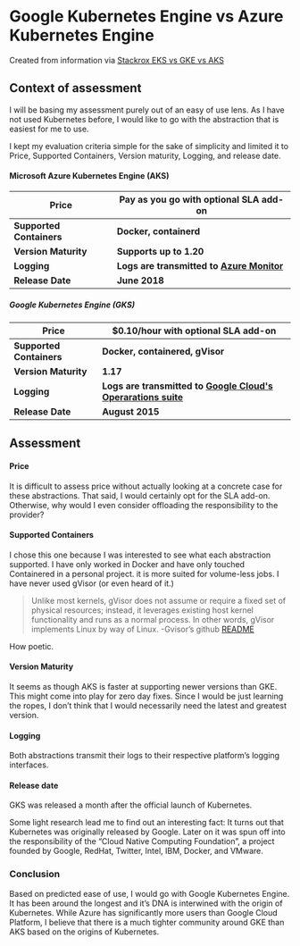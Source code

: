 # Google Kubernetes Engine vs Azure Kubernetes Engine

Created from information via [Stackrox EKS vs GKE vs AKS](https://www.stackrox.com/post/2021/01/eks-vs-gke-vs-aks-jan2021/)

## Context of assessment

I will be basing my assessment purely out of an easy of use lens. As I have not used Kubernetes before, I would like to go with the abstraction that is easiest for me to use.

I kept my evaluation criteria simple for the sake of simplicity and limited it to Price, Supported Containers, Version maturity, Logging, and release date.

#### Microsoft Azure Kubernetes Engine (AKS)

| Price                    | Pay as you go with optional SLA add-on                       |
| ------------------------ | ------------------------------------------------------------ |
| **Supported Containers** | **Docker, containerd**                                       |
| **Version Maturity**     | **Supports up to 1.20**                                      |
| **Logging**              | **Logs are transmitted to [Azure Monitor](https://azure.microsoft.com/en-us/services/monitor/)** |
| **Release Date**         | **June 2018**                                                |

##### Google Kubernetes Engine (GKS)

| Price                    | $0.10/hour with optional SLA add-on                          |
| ------------------------ | ------------------------------------------------------------ |
| **Supported Containers** | **Docker, containered, gVisor**                              |
| **Version Maturity**     | **1.17**                                                     |
| **Logging**              | **Logs are transmitted to [Google Cloud's Operarations suite](https://cloud.google.com/products/operations)** |
| **Release Date**         | **August 2015**                                              |

## Assessment

#### Price

It is difficult to assess price without actually looking at a concrete case for these abstractions. That said, I would certainly opt for the SLA add-on. Otherwise, why would I even consider offloading the responsibility to the provider?

#### Supported Containers

I chose this one because I was interested to see what each abstraction supported. I have only worked in Docker and have only touched Containered in a personal project. it is more suited for volume-less jobs. I have never used gVisor (or even heard of it.)

> Unlike most kernels, gVisor does not assume or require a fixed set of physical resources; instead, it leverages existing host kernel functionality and runs as a normal process. In other words, gVisor implements Linux by way of Linux. -Gvisor’s github [README](https://github.com/google/gvisor)

How poetic.

#### Version Maturity

It seems as though AKS is faster at supporting newer versions than GKE. This might come into play for zero day fixes. Since I would be just learning the ropes, I don’t think that I would necessarily need the latest and greatest version.

#### Logging

Both abstractions transmit their logs to their respective platform’s logging interfaces.

#### Release date

GKS was released a month after the official launch of Kubernetes.

Some light research lead me to find out an interesting fact: It turns out that Kubernetes was originally released by Google. Later on it was spun off into the responsibility of the “Cloud Native Computing Foundation”, a project founded by Google, RedHat, Twitter, Intel, IBM, Docker, and VMware.

### Conclusion

Based on predicted ease of use, I would go with Google Kubernetes Engine. It has been around the longest and it’s DNA is interwined with the origin of Kubernetes. While Azure has significantly more users than Google Cloud Platform, I believe that there is a much tighter community around GKE than AKS based on the origins of Kubernetes.

